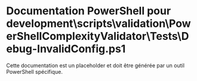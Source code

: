# Documentation PowerShell pour development\scripts\validation\PowerShellComplexityValidator\Tests\Debug-InvalidConfig.ps1

Cette documentation est un placeholder et doit être générée par un outil PowerShell spécifique.
